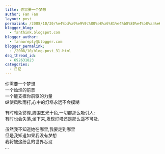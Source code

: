 ```yaml
---
title: 你需要一个梦想
author: Fan Fan
layout: post
permalink: /2008/10/30/%e4%bd%a0%e9%9c%80%e8%a6%81%e4%b8%80%e4%b8%aa%e6%a2%a6%e6%83%b3/
blogger_blog:
  - fanthink.blogspot.com
blogger_author:
  - fannoreply@blogger.com
blogger_permalink:
  - /2008/10/blog-post_31.html
dsq_thread_id:
  - 692631823
categories:
  - 日记
---
```

你需要一个梦想  
一个灿烂的前景  
一个能支撑你前驱的力量  
纵使风吹雨打,心中的灯塔永远不会模糊

有时难免彷徨,周围五光十色,一切都那么吸引人;  
有时也会失落,坐下来,发现灯塔还是那么遥不可及.

虽然我不知道她在哪里,我要走到哪里  
但是我知道如果我没有梦想  
我将被这纷乱的世界吞没  
&#8230;